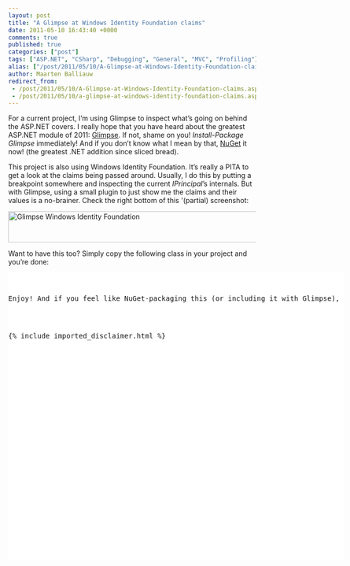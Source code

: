 ```yaml
---
layout: post
title: "A Glimpse at Windows Identity Foundation claims"
date: 2011-05-10 16:43:40 +0000
comments: true
published: true
categories: ["post"]
tags: ["ASP.NET", "CSharp", "Debugging", "General", "MVC", "Profiling"]
alias: ["/post/2011/05/10/A-Glimpse-at-Windows-Identity-Foundation-claims.aspx", "/post/2011/05/10/a-glimpse-at-windows-identity-foundation-claims.aspx"]
author: Maarten Balliauw
redirect_from:
 - /post/2011/05/10/A-Glimpse-at-Windows-Identity-Foundation-claims.aspx.html
 - /post/2011/05/10/a-glimpse-at-windows-identity-foundation-claims.aspx.html
---
```

<p>For a current project, I’m using Glimpse to inspect what’s going on behind the ASP.NET covers. I really hope that you have heard about the greatest ASP.NET module of 2011: <a href="http://getglimpse.com/" target="_blank">Glimpse</a>. If not, shame on you! <em>Install-Package Glimpse</em> immediately! And if you don’t know what I mean by that, <a href="http://www.nuget.org" target="_blank">NuGet</a> it now! (the greatest .NET addition since sliced bread).</p>  <p>This project is also using Windows Identity Foundation. It’s really a PITA to get a look at the claims being passed around. Usually, I do this by putting a breakpoint somewhere and inspecting the current <em>IPrincipal</em>’s internals. But with Glimpse, using a small plugin to just show me the claims and their values is a no-brainer. Check the right bottom of this '(partial) screenshot:</p>  <p><a href="/images/image_112.png"><img style="background-image: none; border-bottom: 0px; border-left: 0px; margin: 5px auto; padding-left: 0px; padding-right: 0px; display: block; float: none; border-top: 0px; border-right: 0px; padding-top: 0px" title="Glimpse Windows Identity Foundation" border="0" alt="Glimpse Windows Identity Foundation" src="/images/image_thumb_82.png" width="644" height="63" /></a></p>  <p>Want to have this too? Simply copy the following class in your project and you’re done:</p>  <div style="padding-bottom: 0px; margin: 0px; padding-left: 0px; padding-right: 0px; display: inline; float: none; padding-top: 0px" id="scid:9D7513F9-C04C-4721-824A-2B34F0212519:9cfceb5b-76eb-4b6d-9342-805f410301e3" class="wlWriterEditableSmartContent"><pre style=" width: 682px; height: 583px;background-color:White;overflow: auto;"><div><!--

Code highlighting produced by Actipro CodeHighlighter (freeware)
http://www.CodeHighlighter.com/

--><span style="color: #008080;"> 1</span> <span style="color: #000000;">[GlimpsePlugin()]
</span><span style="color: #008080;"> 2</span> <span style="color: #000000;"></span><span style="color: #0000FF;">public</span><span style="color: #000000;"> </span><span style="color: #0000FF;">class</span><span style="color: #000000;"> GlimpseClaimsInspectorPlugin </span><span style="color: #000000;">:</span><span style="color: #000000;"> IGlimpsePlugin
</span><span style="color: #008080;"> 3</span> <span style="color: #000000;">{
</span><span style="color: #008080;"> 4</span> <span style="color: #000000;">    </span><span style="color: #0000FF;">public</span><span style="color: #000000;"> </span><span style="color: #0000FF;">object</span><span style="color: #000000;"> GetData(HttpApplication application)
</span><span style="color: #008080;"> 5</span> <span style="color: #000000;">    {
</span><span style="color: #008080;"> 6</span> <span style="color: #000000;">        </span><span style="color: #008000;">//</span><span style="color: #008000;"> Return the data you want to display on your tab</span><span style="color: #008000;">
</span><span style="color: #008080;"> 7</span> <span style="color: #008000;"></span><span style="color: #000000;">        </span><span style="color: #0000FF;">var</span><span style="color: #000000;"> data </span><span style="color: #000000;">=</span><span style="color: #000000;"> </span><span style="color: #0000FF;">new</span><span style="color: #000000;"> </span><span style="color: #0000FF;">List</span><span style="color: #000000;">&lt;</span><span style="color: #0000FF;">object</span><span style="color: #000000;">[]</span><span style="color: #000000;">&gt;</span><span style="color: #000000;"> { </span><span style="color: #0000FF;">new</span><span style="color: #000000;">[] { </span><span style="color: #000000;">&quot;</span><span style="color: #000000;">Identity</span><span style="color: #000000;">&quot;</span><span style="color: #000000;">,</span><span style="color: #000000;"> </span><span style="color: #000000;">&quot;</span><span style="color: #000000;">Claim</span><span style="color: #000000;">&quot;</span><span style="color: #000000;">,</span><span style="color: #000000;"> </span><span style="color: #000000;">&quot;</span><span style="color: #000000;">Value</span><span style="color: #000000;">&quot;</span><span style="color: #000000;">,</span><span style="color: #000000;"> </span><span style="color: #000000;">&quot;</span><span style="color: #000000;">OriginalIssuer</span><span style="color: #000000;">&quot;</span><span style="color: #000000;">,</span><span style="color: #000000;"> </span><span style="color: #000000;">&quot;</span><span style="color: #000000;">Issuer</span><span style="color: #000000;">&quot;</span><span style="color: #000000;"> } };
</span><span style="color: #008080;"> 8</span> <span style="color: #000000;">
</span><span style="color: #008080;"> 9</span> <span style="color: #000000;">        </span><span style="color: #008000;">//</span><span style="color: #008000;"> Add all claims found</span><span style="color: #008000;">
</span><span style="color: #008080;">10</span> <span style="color: #008000;"></span><span style="color: #000000;">        </span><span style="color: #0000FF;">var</span><span style="color: #000000;"> claimsPrincipal </span><span style="color: #000000;">=</span><span style="color: #000000;"> application</span><span style="color: #000000;">.</span><span style="color: #000000;">User </span><span style="color: #0000FF;">as</span><span style="color: #000000;"> ClaimsPrincipal;
</span><span style="color: #008080;">11</span> <span style="color: #000000;">        </span><span style="color: #0000FF;">if</span><span style="color: #000000;"> (claimsPrincipal </span><span style="color: #000000;">!=</span><span style="color: #000000;"> </span><span style="color: #0000FF;">null</span><span style="color: #000000;">)
</span><span style="color: #008080;">12</span> <span style="color: #000000;">        {
</span><span style="color: #008080;">13</span> <span style="color: #000000;">            </span><span style="color: #0000FF;">foreach</span><span style="color: #000000;"> (</span><span style="color: #0000FF;">var</span><span style="color: #000000;"> identity in claimsPrincipal</span><span style="color: #000000;">.</span><span style="color: #000000;">Identities)
</span><span style="color: #008080;">14</span> <span style="color: #000000;">            {
</span><span style="color: #008080;">15</span> <span style="color: #000000;">                </span><span style="color: #0000FF;">foreach</span><span style="color: #000000;"> (</span><span style="color: #0000FF;">var</span><span style="color: #000000;"> claim in identity</span><span style="color: #000000;">.</span><span style="color: #000000;">Claims)
</span><span style="color: #008080;">16</span> <span style="color: #000000;">                {
</span><span style="color: #008080;">17</span> <span style="color: #000000;">                    data</span><span style="color: #000000;">.</span><span style="color: #000000;">Add(</span><span style="color: #0000FF;">new</span><span style="color: #000000;"> </span><span style="color: #0000FF;">object</span><span style="color: #000000;">[] { identity</span><span style="color: #000000;">.</span><span style="color: #000000;">Name</span><span style="color: #000000;">,</span><span style="color: #000000;"> claim</span><span style="color: #000000;">.</span><span style="color: #000000;">ClaimType</span><span style="color: #000000;">,</span><span style="color: #000000;"> claim</span><span style="color: #000000;">.</span><span style="color: #000000;">Value</span><span style="color: #000000;">,</span><span style="color: #000000;"> claim</span><span style="color: #000000;">.</span><span style="color: #000000;">OriginalIssuer</span><span style="color: #000000;">,</span><span style="color: #000000;"> claim</span><span style="color: #000000;">.</span><span style="color: #000000;">Issuer });
</span><span style="color: #008080;">18</span> <span style="color: #000000;">                }
</span><span style="color: #008080;">19</span> <span style="color: #000000;">            }
</span><span style="color: #008080;">20</span> <span style="color: #000000;">        }
</span><span style="color: #008080;">21</span> <span style="color: #000000;">
</span><span style="color: #008080;">22</span> <span style="color: #000000;">        </span><span style="color: #0000FF;">return</span><span style="color: #000000;"> data;
</span><span style="color: #008080;">23</span> <span style="color: #000000;">    }
</span><span style="color: #008080;">24</span> <span style="color: #000000;">
</span><span style="color: #008080;">25</span> <span style="color: #000000;">    </span><span style="color: #0000FF;">public</span><span style="color: #000000;"> void SetupInit(HttpApplication application)
</span><span style="color: #008080;">26</span> <span style="color: #000000;">    {
</span><span style="color: #008080;">27</span> <span style="color: #000000;">    }
</span><span style="color: #008080;">28</span> <span style="color: #000000;">
</span><span style="color: #008080;">29</span> <span style="color: #000000;">    </span><span style="color: #0000FF;">public</span><span style="color: #000000;"> </span><span style="color: #0000FF;">string</span><span style="color: #000000;"> Name
</span><span style="color: #008080;">30</span> <span style="color: #000000;">    {
</span><span style="color: #008080;">31</span> <span style="color: #000000;">        get { </span><span style="color: #0000FF;">return</span><span style="color: #000000;"> </span><span style="color: #000000;">&quot;</span><span style="color: #000000;">WIF Claims</span><span style="color: #000000;">&quot;</span><span style="color: #000000;">; }
</span><span style="color: #008080;">32</span> <span style="color: #000000;">    }
</span><span style="color: #008080;">33</span> <span style="color: #000000;">}</span></div></pre><!-- Code inserted with Steve Dunn's Windows Live Writer Code Formatter Plugin.  http://dunnhq.com --></div>

<p>Enjoy! And if you feel like NuGet-packaging this (or including it with Glimpse), feel free.</p>
{% include imported_disclaimer.html %}
